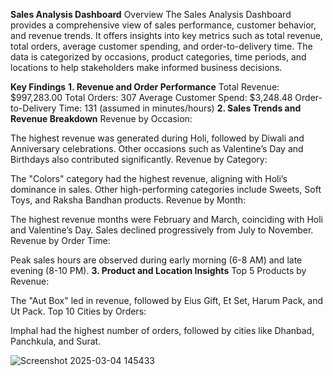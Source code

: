 **Sales Analysis Dashboard**
Overview
The Sales Analysis Dashboard provides a comprehensive view of sales performance, customer behavior, and revenue trends. 
It offers insights into key metrics such as total revenue, total orders, average customer spending, and order-to-delivery time. 
The data is categorized by occasions, product categories, time periods, and locations to help stakeholders make informed business decisions.

**Key Findings** 
**1. Revenue and Order Performance** 
Total Revenue: $997,283.00
Total Orders: 307
Average Customer Spend: $3,248.48
Order-to-Delivery Time: 131 (assumed in minutes/hours)
**2. Sales Trends and Revenue Breakdown**
Revenue by Occasion:

The highest revenue was generated during Holi, followed by Diwali and Anniversary celebrations.
Other occasions such as Valentine’s Day and Birthdays also contributed significantly.
Revenue by Category:

The "Colors" category had the highest revenue, aligning with Holi’s dominance in sales.
Other high-performing categories include Sweets, Soft Toys, and Raksha Bandhan products.
Revenue by Month:

The highest revenue months were February and March, coinciding with Holi and Valentine’s Day.
Sales declined progressively from July to November.
Revenue by Order Time:

Peak sales hours are observed during early morning (6-8 AM) and late evening (8-10 PM).
**3. Product and Location Insights**
Top 5 Products by Revenue:

The "Aut Box" led in revenue, followed by Eius Gift, Et Set, Harum Pack, and Ut Pack.
Top 10 Cities by Orders:

Imphal had the highest number of orders, followed by cities like Dhanbad, Panchkula, and Surat.

![Screenshot 2025-03-04 145433](https://github.com/user-attachments/assets/c7861206-5778-4d98-b0c5-f912c7ef5d8e)
